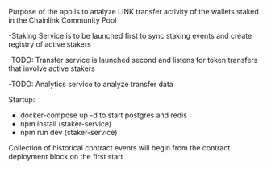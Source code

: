 Purpose of the app is to analyze LINK transfer activity of the wallets staked in the Chainlink Community Pool

-Staking Service is to be launched first to sync staking events and create registry of active stakers

-TODO: Transfer service is launched second and listens for token transfers that involve active stakers

-TODO: Analytics service to analyze transfer data

Startup:

- docker-compose up -d to start postgres and redis
- npm install (staker-service)
- npm run dev (staker-service)

Collection of historical contract events will begin from the contract deployment block on the first start

<!-- TODO:
        - dockerize Staker + Transfer services
        - API to trigger sync + start/stop listeners
 -->
